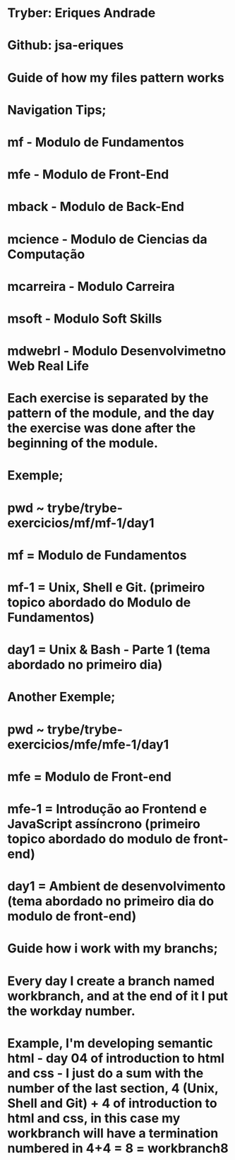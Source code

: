 # Tryber: Eriques Andrade
# Github: jsa-eriques

# Guide of how my files pattern works
# Navigation Tips;

# mf - Modulo de Fundamentos
# mfe - Modulo de Front-End
# mback - Modulo de Back-End
# mcience - Modulo de Ciencias da Computação
# mcarreira - Modulo Carreira
# msoft - Modulo Soft Skills
# mdwebrl - Modulo Desenvolvimetno Web Real Life

# Each exercise is separated by the pattern of the module, and the day the exercise was done after the beginning of the module.

# Exemple;
# pwd ~ trybe/trybe-exercicios/mf/mf-1/day1
# mf = Modulo de Fundamentos
# mf-1 = Unix, Shell e Git. (primeiro topico abordado do Modulo de Fundamentos)
# day1 = Unix & Bash - Parte 1 (tema abordado no primeiro dia)

# Another Exemple;
# pwd ~ trybe/trybe-exercicios/mfe/mfe-1/day1
# mfe = Modulo de Front-end
# mfe-1 = Introdução ao Frontend e JavaScript assíncrono (primeiro topico abordado do modulo de front-end)
# day1 = Ambient de desenvolvimento (tema abordado no primeiro dia do modulo de front-end)

# Guide how i work with my branchs; 
# Every day I create a branch named workbranch, and at the end of it I put the workday number.
# Example, I'm developing semantic html - day 04 of introduction to html and css - I just do a sum with the number of the last section, 4 (Unix, Shell and Git) + 4 of introduction to html and css, in this case my workbranch will have a termination numbered in 4+4 = 8 = workbranch8